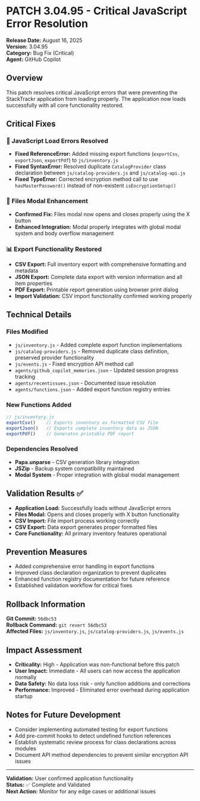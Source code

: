 # PATCH 3.04.95 - Critical JavaScript Error Resolution

**Release Date:** August 16, 2025  
**Version:** 3.04.95  
**Category:** Bug Fix (Critical)  
**Agent:** GitHub Copilot

## Overview

This patch resolves critical JavaScript errors that were preventing the StackTrackr application from loading properly. The application now loads successfully with all core functionality restored.

## Critical Fixes

### 🚨 JavaScript Load Errors Resolved

- **Fixed ReferenceError:** Added missing export functions (`exportCsv`, `exportJson`, `exportPdf`) to `js/inventory.js`
- **Fixed SyntaxError:** Resolved duplicate `CatalogProvider` class declaration between `js/catalog-providers.js` and `js/catalog-api.js`
- **Fixed TypeError:** Corrected encryption method call to use `hasMasterPassword()` instead of non-existent `isEncryptionSetup()`

### 📁 Files Modal Enhancement

- **Confirmed Fix:** Files modal now opens and closes properly using the X button
- **Enhanced Integration:** Modal properly integrates with global modal system and body overflow management

### 📊 Export Functionality Restored

- **CSV Export:** Full inventory export with comprehensive formatting and metadata
- **JSON Export:** Complete data export with version information and all item properties
- **PDF Export:** Printable report generation using browser print dialog
- **Import Validation:** CSV import functionality confirmed working properly

## Technical Details

### Files Modified

- `js/inventory.js` - Added complete export function implementations
- `js/catalog-providers.js` - Removed duplicate class definition, preserved provider functionality  
- `js/events.js` - Fixed encryption API method call
- `agents/github_copilot_memories.json` - Updated session progress tracking
- `agents/recentissues.json` - Documented issue resolution
- `agents/functions.json` - Added export function registry entries

### New Functions Added

```javascript
// js/inventory.js
exportCsv()    // Exports inventory as formatted CSV file
exportJson()   // Exports complete inventory data as JSON
exportPdf()    // Generates printable PDF report
```

### Dependencies Resolved

- **Papa.unparse** - CSV generation library integration
- **JSZip** - Backup system compatibility maintained
- **Modal System** - Proper integration with global modal management

## Validation Results ✅

- **Application Load:** Successfully loads without JavaScript errors
- **Files Modal:** Opens and closes properly with X button functionality
- **CSV Import:** File import process working correctly
- **CSV Export:** Data export generates proper formatted files
- **Core Functionality:** All primary inventory features operational

## Prevention Measures

- Added comprehensive error handling in export functions
- Improved class declaration organization to prevent duplicates
- Enhanced function registry documentation for future reference
- Established validation workflow for critical fixes

## Rollback Information

**Git Commit:** `56dbc53`  
**Rollback Command:** `git revert 56dbc53`  
**Affected Files:** `js/inventory.js`, `js/catalog-providers.js`, `js/events.js`

## Impact Assessment

- **Criticality:** High - Application was non-functional before this patch
- **User Impact:** Immediate - All users can now access the application normally
- **Data Safety:** No data loss risk - only function additions and corrections
- **Performance:** Improved - Eliminated error overhead during application startup

## Notes for Future Development

- Consider implementing automated testing for export functions
- Add pre-commit hooks to detect undefined function references
- Establish systematic review process for class declarations across modules
- Document API method dependencies to prevent similar encryption API issues

---
**Validation:** User confirmed application functionality  
**Status:** ✅ Complete and Validated  
**Next Action:** Monitor for any edge cases or additional issues
